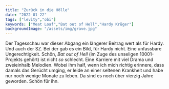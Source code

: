 ```yaml
---
title: "Zurück in die Hölle"
date: "2022-01-22"
tags: ["levity","obi"]
keywords: ["Meat Loaf","Bat out of Hell","Hardy Krüger"]
backgroundImage: "/assets/img/grave.jpg"
---
```

Der Tagesschau war dieser Abgang ein längerer Beitrag wert als für Hardy. Und auch der SZ. Bei der gab es ein Bild, für Hardy nicht. Eine unfassbare Ungerechtigkeit. Schön, <i>Bat out of Hell</i> (im Zuge des unseligen 10001- Projekts gehört) ist nicht <i>so</i> schlecht. Eine Karriere mit viel Drama und zweieinhalb Melodien. Wobei ihm half, wenn ich mich richtig erinnere, dass damals das Gerücht umging, er leide an einer seltenen Krankheit und habe nur noch wenige Monate zu leben. Da sind es noch über vierzig Jahre geworden. Schön für ihn.